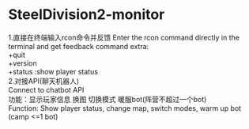 # SteelDivision2-monitor
1.直接在终端输入rcon命令并反馈
 Enter the rcon command directly in the terminal and get feedback
 command extra:  
 +quit  
 +version  
 +status  :show player status  
2.对接API(聊天机器人)  
Connect to chatbot API  
  功能：显示玩家信息 换图 切换模式 暖服bot(阵营不超过一个bot)  
  Function: Show player status, change map, switch modes, warm up bot (camp <=1 bot)  

